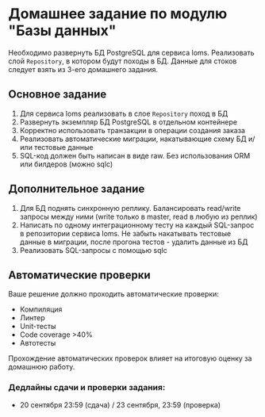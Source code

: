 # Домашнее задание по модулю "Базы данных"

Необходимо развернуть БД PostgreSQL для сервиса loms. Реализовать слой `Repository`, в котором будут походы в БД. Данные для стоков следует взять из 3-его домашнего задания. 

## Основное задание

1. Для сервиса loms реализовать в слое `Repository` поход в БД
2. Развернуть экземпляр БД PostgreSQL в отдельном контейнере
3. Корректно использовать транзакции в операции создания заказа
4. Реализовать автоматические миграции, накатывающие схему БД и/или тестовые данные
5. SQL-код должен быть написан в виде raw. Без использования ORM или билдеров (можно sqlc)

## Дополнительное задание

1. Для БД поднять синхронную реплику. Балансировать read/write запросы между ними (write только в master, read в любую из реплик)
2. Написать по одному интеграционному тесту на каждый SQL-запрос в репозитории сервиса loms. Не забыть накатывать тестовые данные в миграции, после прогона тестов - удалить данные из БД
3. Реализовать SQL-запросы с помощью sqlc

## Автоматические проверки

Ваше решение должно проходить автоматические проверки:

- Компиляция
- Линтер
- Unit-тесты
- Code coverage >40%
- Автотесты

Прохождение автоматических проверок влияет на итоговую оценку за домашнюю работу.

### Дедлайны сдачи и проверки задания:

- 20 сентября 23:59 (сдача) / 23 сентября, 23:59 (проверка)
